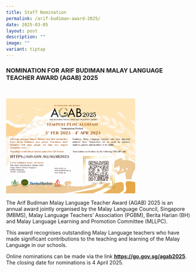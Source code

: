 ```yaml
---
title: Staff Nomination
permalink: /arif-budiman-award-2025/
date: 2025-03-05
layout: post
description: ""
image: ""
variant: tiptap
---
```

<h3><strong>NOMINATION FOR ARIF BUDIMAN MALAY LANGUAGE TEACHER AWARD (AGAB) 2025</strong></h3>
<p>&nbsp;</p>
<div class="isomer-image-wrapper">
<img style="width: 70%;" height="auto" width="100%" alt="" src="/images/1738546445HJCYGK.png">
</div>
<p>The Arif Budiman Malay Language Teacher Award (AGAB) 2025 is an annual
award jointly organised by the Malay Language Council, Singapore (MBMS),
Malay Language Teachers’ Association (PGBM), Berita Harian (BH) and Malay
Language Learning and Promotion Committee (MLLPC).</p>
<p>This award recognises outstanding Malay Language teachers who have made
significant contributions to the teaching and learning of the Malay Language
in our schools.</p>
<p>Online nominations can be made via the link <strong><a href="https://go.gov.sg/agab2025" rel="noopener noreferrer nofollow" target="_blank">https://go.gov.sg/agab2025</a></strong>.
The closing date for nominations is 4 April 2025.</p>
<p></p>
<p></p>
<p></p>